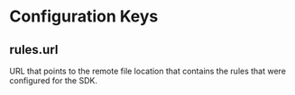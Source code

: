 # Configuration Keys

## rules.url

URL that points to the remote file location that contains the rules that were configured for the SDK.

